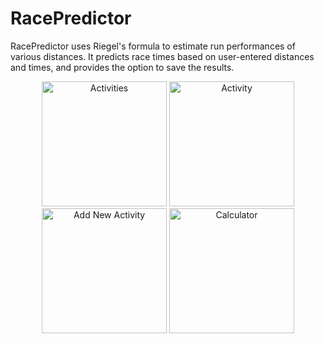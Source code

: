 # RacePredictor

RacePredictor uses Riegel's formula to estimate run performances of various distances. It predicts race times based on user-entered distances and times, and provides the option to save the results. 

<p align='center'>
<img src='http://i.imgur.com/V6py3ig.png' title='Activities' width='200'/>
<img src='http://i.imgur.com/KsGcEbP.png' title='Activity' width='200'/>
<img src='http://i.imgur.com/RiVLXWu.png' title='Add New Activity' width='200'/>
<img src='http://i.imgur.com/D861E45.png' title='Calculator' width='200'/>
</p>
